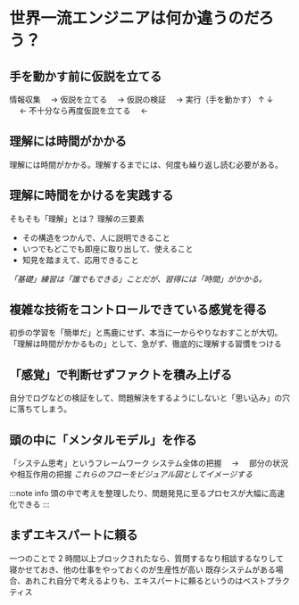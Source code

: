 # 世界一流エンジニアは何か違うのだろう？

## 手を動かす前に仮説を立てる

情報収集　 → 仮説を立てる　 → 仮説の検証　 → 実行（手を動かす）
↑ ↓
　 ← 不十分なら再度仮説を立てる　 ←

## 理解には時間がかかる

理解には時間がかかる。理解するまでには、何度も繰り返し読む必要がある。

## 理解に時間をかけるを実践する

そもそも「理解」とは？
理解の三要素

- その構造をつかんで、人に説明できること
- いつでもどこでも即座に取り出して、使えること
- 知見を踏まえて、応用できること

_「基礎」練習は「誰でもできる」ことだが、習得には「時間」がかかる。_

## 複雑な技術をコントロールできている感覚を得る

初歩の学習を「簡単だ」と馬鹿にせず、本当に一からやりなおすことが大切。
「理解は時間がかかるもの」として、急がず、徹底的に理解する習慣をつける

## 「感覚」で判断せずファクトを積み上げる

自分でログなどの検証をして、問題解決をするようにしないと「思い込み」の穴に落ちてしまう。

## 頭の中に「メンタルモデル」を作る

「システム思考」というフレームワーク
システム全体の把握　 → 　部分の状況や相互作用の把握
_これらのフローをビジュアル図としてイメージする_

:::note info
頭の中で考えを整理したり、問題発見に至るプロセスが大幅に高速化できる
:::

## まずエキスパートに頼る

一つのことで 2 時間以上ブロックされたなら、質問するなり相談するなりして寝かせておき、他の仕事をやっておくのが生産性が高い
既存システムがある場合、あれこれ自分で考えるよりも、エキスパートに頼るというのはベストプラクティス
